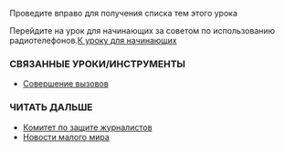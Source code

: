 [Title]: # (Что теперь?)
[Order]: # (4)

Проведите вправо для получения списка тем этого урока

Перейдите на урок для начинающих за советом по использованию радиотелефонов.[К уроку для начинающих](umbrella://lesson/radios-and-satellite-phones/0)

### СВЯЗАННЫЕ УРОКИ/ИНСТРУМЕНТЫ

* [Совершение вызовов](umbrella://lesson/making-call)

### ЧИТАТЬ ДАЛЬШЕ

* [Комитет по защите журналистов](https://cpj.org/reports/2012/04/armed-conflict.php#6)
* [Новости малого мира](smallworldnews.tv/Guide/Guide_SatPhone_English.pdf)